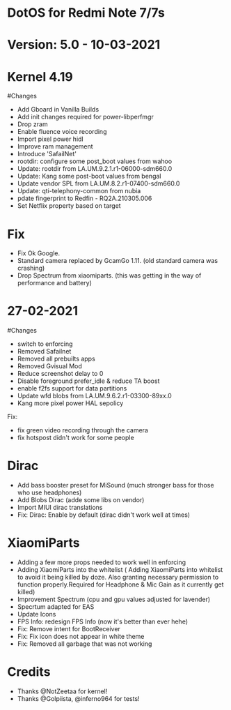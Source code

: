 # DotOS for Redmi Note 7/7s
# Version: 5.0 - 10-03-2021
# Kernel 4.19

#Changes
- Add Gboard in Vanilla Builds
- Add init changes required for power-libperfmgr
- Drop zram
- Enable fluence voice recording
- Import pixel power hidl
- Improve ram management
- Introduce 'SafailNet'
- rootdir: configure some post_boot values from wahoo
- Update: rootdir from LA.UM.9.2.1.r1-06000-sdm660.0
- Update: Kang some post-boot values from bengal
- Update vendor SPL from LA.UM.8.2.r1-07400-sdm660.0
- Update: qti-telephony-common from nubia
- pdate fingerprint to Redfin - RQ2A.210305.006
- Set Netflix property based on target

# Fix
- Fix Ok Google.
- Standard camera replaced by GcamGo 1.11. (old standard camera was crashing)
- Drop Spectrum from xiaomiparts. (this was getting in the way of performance and battery)

# 27-02-2021

#Changes
- switch to enforcing
- Removed Safailnet
- Removed all prebuilts apps
- Removed Gvisual Mod
- Reduce screenshot delay to 0
- Disable foreground prefer_idle & reduce TA boost
- enable f2fs support for data partitions
- Update wfd blobs from LA.UM.9.6.2.r1-03300-89xx.0
- Kang more pixel power HAL sepolicy


Fix: 
- fix green video recording through the camera
- fix hotspost didn't work for some people

# Dirac
- Add bass booster preset for MiSound (much stronger bass for those who use headphones)
- Add Blobs Dirac (adde some libs on vendor)
- Import MIUI dirac translations
- Fix: Dirac: Enable by default (dirac didn't work well at times)

# XiaomiParts
- Adding a few more props needed to work well in enforcing
- Adding XiaomiParts into the whitelist ( Adding XiaomiParts into whitelist to avoid it being killed by doze. Also granting necessary permission to function properly.Required for Headphone & Mic Gain as it currently get killed)
- Improvement Spectrum (cpu and gpu values adjusted for lavender)
- Specrtum adapted for EAS
- Update Icons
- FPS Info: redesign FPS Info (now it's better than ever hehe)
- Fix: Remove intent for BootReceiver
- Fix: Fix icon does not appear in white theme
- Fix: Removed all garbage that was not working

# Credits
- Thanks @NotZeetaa for kernel!
- Thanks @Golpiista, @inferno964 for tests!

